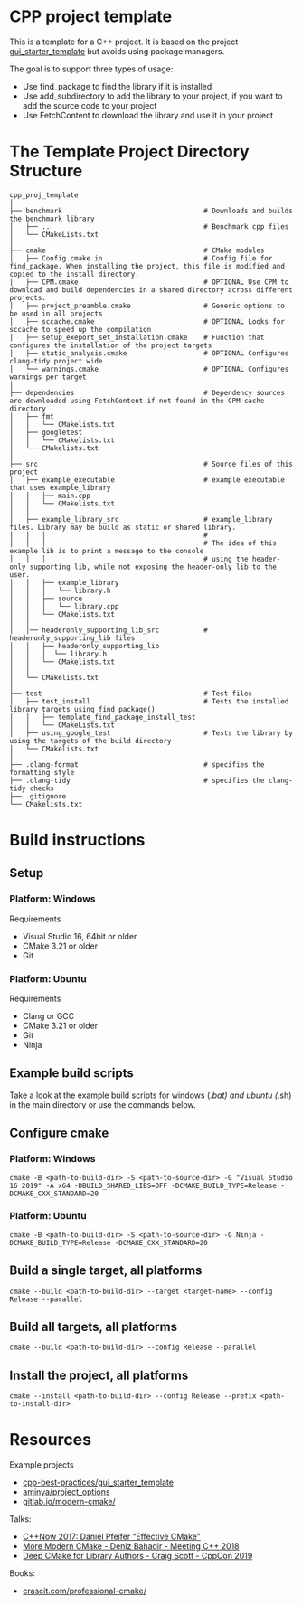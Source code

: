 ﻿# CPP project template

This is a template for a C++ project. It is based on the project
[gui_starter_template](https://github.com/cpp-best-practices/gui_starter_template) but avoids using package
managers.

The goal is to support three types of usage:

* Use find_package to find the library if it is installed
* Use add_subdirectory to add the library to your project, if you want to add the source code to your project
* Use FetchContent to download the library and use it in your project

# The Template Project Directory Structure

    cpp_proj_template
    │   
    ├── benchmark                                   # Downloads and builds the benchmark library
    │   ├── ...                                     # Benchmark cpp files
    │   └── CMakeLists.txt
    │      
    ├── cmake                                       # CMake modules
    │   ├── Config.cmake.in                         # Config file for find_package. When installing the project, this file is modified and copied to the install directory.
    │   ├── CPM.cmake                               # OPTIONAL Use CPM to download and build dependencies in a shared directory across different projects.
    │   ├── project_preamble.cmake                  # Generic options to be used in all projects                
    │   ├── sccache.cmake                           # OPTIONAL Looks for sccache to speed up the compilation
    │   ├── setup_exeport_set_installation.cmake    # Function that configures the installation of the project targets
    │   ├── static_analysis.cmake                   # OPTIONAL Configures clang-tidy project wide
    │   └── warnings.cmake                          # OPTIONAL Configures warnings per target
    │                                
    ├── dependencies                                # Dependency sources are downloaded using FetchContent if not found in the CPM cache directory 
    │   ├── fmt                                     
    │   │   └── CMakelists.txt
    │   ├── googletest                              
    │   │   └── CMakelists.txt
    │   └── CMakelists.txt
    │
    ├── src                                         # Source files of this project
    │   ├── example_executable                      # example executable that uses example_library
    │   │   ├── main.cpp
    │   │   └── CMakelists.txt
    │   │
    │   ├── example_library_src                     # example_library files. Library may be build as static or shared library.
    │   │   │                                       #
    │   │   │                                       # The idea of this example lib is to print a message to the console 
    │   │   │                                       # using the header-only supporting lib, while not exposing the header-only lib to the user.
    │   │   ├── example_library             
    │   │   │   └── library.h      
    │   │   ├── source                      
    │   │   │   └── library.cpp
    │   │   └── CMakelists.txt
    │   │
    │   │── headeronly_supporting_lib_src           # headeronly_supporting_lib files
    │   │   ├── headeronly_supporting_lib   
    │   │   │  └── library.h
    │   │   └── CMakelists.txt  
    │   │
    │   └── CMakelists.txt     
    │
    ├── test                                        # Test files
    │   ├── test_install                            # Tests the installed library targets using find_package()
    │   │   ├── template_find_package_install_test  
    │   │   └── CMakeLists.txt
    │   ├── using_google_test                       # Tests the library by using the targets of the build directory
    │   └── CMakelists.txt
    │
    ├── .clang-format                               # specifies the formatting style
    ├── .clang-tidy                                 # specifies the clang-tidy checks    
    ├── .gitignore                          
    └── CMakelists.txt

# Build instructions

## Setup

### Platform: Windows

Requirements

- Visual Studio 16, 64bit or older
- CMake 3.21 or older
- Git

### Platform: Ubuntu

Requirements

- Clang or GCC
- CMake 3.21 or older
- Git
- Ninja

## Example build scripts

Take a look at the example build scripts for windows (*.bat) and ubuntu (*.sh) in the main directory or use the
commands below.

## Configure cmake

### Platform: Windows

```
cmake -B <path-to-build-dir> -S <path-to-source-dir> -G "Visual Studio 16 2019" -A x64 -DBUILD_SHARED_LIBS=OFF -DCMAKE_BUILD_TYPE=Release -DCMAKE_CXX_STANDARD=20
```

### Platform: Ubuntu

```
cmake -B <path-to-build-dir> -S <path-to-source-dir> -G Ninja -DCMAKE_BUILD_TYPE=Release -DCMAKE_CXX_STANDARD=20
```

## Build a single target, all platforms

```
cmake --build <path-to-build-dir> --target <target-name> --config Release --parallel
```

## Build all targets, all platforms

```
cmake --build <path-to-build-dir> --config Release --parallel
```

## Install the project, all platforms

```
cmake --install <path-to-build-dir> --config Release --prefix <path-to-install-dir>
```

# Resources

Example projects

* [cpp-best-practices/gui_starter_template](https://github.com/cpp-best-practices/gui_starter_template)
* [aminya/project_options](https://github.com/aminya/project_options)
* [gitlab.io/modern-cmake/](https://cliutils.gitlab.io/modern-cmake/)

Talks:

* [C++Now 2017: Daniel Pfeifer “Effective CMake"](https://youtu.be/bsXLMQ6WgIk)
* [More Modern CMake - Deniz Bahadir - Meeting C++ 2018](https://youtu.be/y7ndUhdQuU8)
* [Deep CMake for Library Authors - Craig Scott - CppCon 2019](https://youtu.be/m0DwB4OvDXk)

Books:

* [crascit.com/professional-cmake/](https://crascit.com/professional-cmake/)